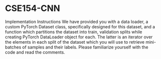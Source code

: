 # CSE154-CNN

Implementation Instructions
We have provided you with a data loader, a custom PyTorch Dataset class, specifically designed for this dataset,
and a function which partitions the dataset into train, validation splits while creating PyTorch DataLoader object
for each. The latter is an iterator over the elements in each split of the dataset which you will use to retrieve
mini-batches of samples and their labels. Please familiarize yourself with the code and read the comments.
